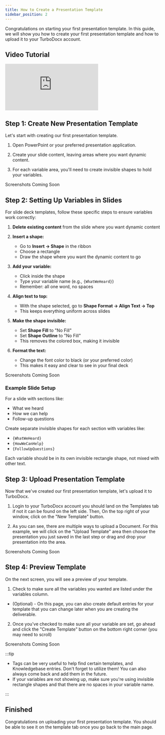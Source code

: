 ```yaml
---
title: How to Create a Presentation Template
sidebar_position: 2
---
```


Congratulations on starting your first presentation template. In this guide, we will show you how to create your first presentation template and how to upload it to your TurboDocx account.

## Video Tutorial

<div style={{position: 'relative', paddingBottom: '56.25%', height: 0, overflow: 'hidden', maxWidth: '100%'}}>
  <iframe 
    src="https://www.youtube.com/embed/oTN2c3Y9X-Y?si=GdDa2PSFfFMvEQPu&start=41" 
    title="YouTube video player" 
    frameborder="0" 
    allow="accelerometer; autoplay; clipboard-write; encrypted-media; gyroscope; picture-in-picture; web-share" 
    referrerpolicy="strict-origin-when-cross-origin" 
    allowfullscreen
    style={{position: 'absolute', top: 0, left: 0, width: '100%', height: '100%'}}
  ></iframe>
</div>

## Step 1: Create New Presentation Template

Let's start with creating our first presentation template.

1. Open PowerPoint or your preferred presentation application.

2. Create your slide content, leaving areas where you want dynamic content.

3. For each variable area, you'll need to create invisible shapes to hold your variables.

<div style={{display: 'flex', justifyContent: 'center', alignItems: 'center', width: '600px', height: '400px', backgroundColor: '#f8f9fa', border: '2px dashed #dee2e6', borderRadius: '8px', margin: '20px auto', fontSize: '24px', fontWeight: 'bold', color: '#6c757d'}}>
  Screenshots Coming Soon
</div>

## Step 2: Setting Up Variables in Slides

For slide deck templates, follow these specific steps to ensure variables work correctly:

1. **Delete existing content** from the slide where you want dynamic content

2. **Insert a shape:**
   - Go to **Insert → Shape** in the ribbon
   - Choose a rectangle
   - Draw the shape where you want the dynamic content to go

3. **Add your variable:**
   - Click inside the shape
   - Type your variable name (e.g., `{WhatWeHeard}`)
   - Remember: all one word, no spaces

4. **Align text to top:**
   - With the shape selected, go to **Shape Format → Align Text → Top**
   - This keeps everything uniform across slides

5. **Make the shape invisible:**
   - Set **Shape Fill** to "No Fill"
   - Set **Shape Outline** to "No Fill"
   - This removes the colored box, making it invisible

6. **Format the text:**
   - Change the font color to black (or your preferred color)
   - This makes it easy and clear to see in your final deck

<div style={{display: 'flex', justifyContent: 'center', alignItems: 'center', width: '600px', height: '400px', backgroundColor: '#f8f9fa', border: '2px dashed #dee2e6', borderRadius: '8px', margin: '20px auto', fontSize: '24px', fontWeight: 'bold', color: '#6c757d'}}>
  Screenshots Coming Soon
</div>

### Example Slide Setup

For a slide with sections like:
- What we heard
- How we can help  
- Follow-up questions

Create separate invisible shapes for each section with variables like:
- `{WhatWeHeard}`
- `{HowWeCanHelp}`
- `{FollowUpQuestions}`

Each variable should be in its own invisible rectangle shape, not mixed with other text.

## Step 3: Upload Presentation Template

Now that we've created our first presentation template, let's upload it to TurboDocx.

1. Login to your TurboDocx account you should land on the Templates tab if not it can be found on the left side. Then, On the top right of your window, click on the "New Template" button.

2. As you can see, there are multiple ways to upload a Document. For this example, we will click on the "Upload Template" area then choose the presentation you just saved in the last step or drag and drop your presentation into the area.

<div style={{display: 'flex', justifyContent: 'center', alignItems: 'center', width: '600px', height: '400px', backgroundColor: '#f8f9fa', border: '2px dashed #dee2e6', borderRadius: '8px', margin: '20px auto', fontSize: '24px', fontWeight: 'bold', color: '#6c757d'}}>
  Screenshots Coming Soon
</div>

## Step 4: Preview Template

On the next screen, you will see a preview of your template.

1. Check to make sure all the variables you wanted are listed under the variables column.
- (Optional) - On this page, you can also create default entries for your template that you can change later when you are creating the deliverable.

2. Once you've checked to make sure all your variable are set, go ahead and click the "Create Template" button on the bottom right corner (you may need to scroll)

<div style={{display: 'flex', justifyContent: 'center', alignItems: 'center', width: '600px', height: '400px', backgroundColor: '#f8f9fa', border: '2px dashed #dee2e6', borderRadius: '8px', margin: '20px auto', fontSize: '24px', fontWeight: 'bold', color: '#6c757d'}}>
  Screenshots Coming Soon
</div>

:::tip

- Tags can be very useful to help find certain templates, and Knowledgebase entries. Don't forget to utilize them! You can also always come back and add them in the future.
- If your variables are not showing up, make sure you're using invisible rectangle shapes and that there are no spaces in your variable name.

:::

## Finished

Congratulations on uploading your first presentation template. You should be able to see it on the template tab once you go back to the main page.